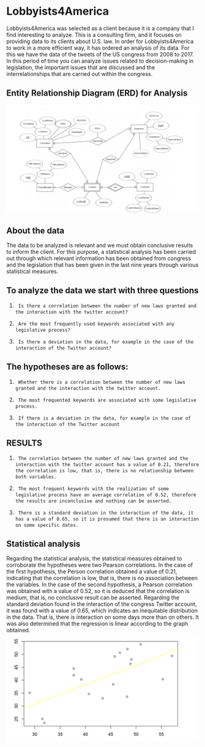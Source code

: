 # Lobbyists4America

Lobbyists4America was selected as a client because it is a company that I find interesting to analyze. 
This is a consulting firm, and it focuses on providing data to its clients about U.S. law. 
In order for Lobbyists4America to work in a more efficient way, it has ordered an analysis of its data. 
For this we have the data of the tweets of the US congress from 2008 to 2017. 
In this period of time you can analyze issues related to decision-making in legislation, the important issues that are discussed and the interrelationships that are carried out within the congress.

## Entity Relationship Diagram (ERD) for Analysis
 ![plot](https://github.com/XiaoSanchez/Lobbyists4America-SQL-Data-Science-Analyt/blob/main/ERD_Analysis.svg)
## About the data
The data to be analyzed is relevant and we must obtain conclusive results to inform the client. For this purpose, a statistical analysis has been carried out through which relevant information has been obtained from congress and the legislation that has been given in the last nine years through various statistical measures.

## To analyze the data we start with three questions

1.   	Is there a correlation between the number of new laws granted and the interaction with the twitter account?
2.   	Are the most frequently used keywords associated with any legislative process?
3.   	Is there a deviation in the data, for example in the case of the interaction of the Twitter account?

## The hypotheses are as follows:

1.   	Whether there is a correlation between the number of new laws granted and the interaction with the twitter account.
2.   	The most frequented keywords are associated with some legislative process.
3.   	If there is a deviation in the data, for example in the case of the interaction of the Twitter account

## RESULTS

1.   	The correlation between the number of new laws granted and the interaction with the twitter account has a value of 0.21, therefore the correlation is low, that is, there is no relationship between both variables.
2.   	The most frequent keywords with the realization of some legislative process have an average correlation of 0.52, therefore the results are inconclusive and nothing can be asserted.
3.   	There is a standard deviation in the interaction of the data, it has a value of 0.65, so it is presumed that there is an interaction on some specific dates.

## Statistical analysis
Regarding the statistical analysis, the statistical measures obtained to corroborate the hypotheses were two Pearson correlations. 
In the case of the first hypothesis, the Person correlation obtained a value of 0.21, indicating that the correlation is low, that is, there is no association between the variables. 
In the case of the second hypothesis, a Pearson correlation was obtained with a value of 0.52, so it is deduced that the correlation is medium, that is, no conclusive result can be asserted. 
Regarding the standard deviation found in the interaction of the congress Twitter account, it was found with a value of 0.65, which indicates an inequitable distribution in the data. 
That is, there is interaction on some days more than on others. It was also determined that the regression is linear according to the graph obtained.
![plot](https://github.com/XiaoSanchez/Lobbyists4America-SQL-Data-Science-Analyt/blob/main/Statistical_visualization.svg)
